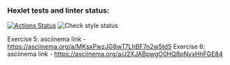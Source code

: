 ### Hexlet tests and linter status:

[![Actions Status](https://github.com/Ablazzing/frontend-project-lvl1/workflows/hexlet-check/badge.svg)](https://github.com/Ablazzing/frontend-project-lvl1/actions)
![Check style status](https://github.com/Ablazzing/frontend-project-lvl1/workflows/es-check.yml/badge.svg)

Exercise 5: asciinema link - https://asciinema.org/a/MKsxPwzJG8wT7LhBF7n2w5td5
Exercise 6: asciinema link - https://asciinema.org/a/J2XJABpwgO0HQ8pNyxHhFGE84
